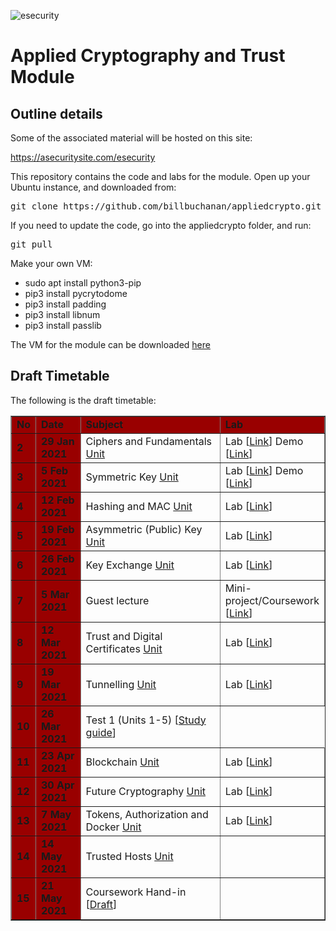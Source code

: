 ![esecurity](https://raw.githubusercontent.com/billbuchanan/appliedcrypto/main/z_associated/esecurity_graphics.png)

# Applied Cryptography and Trust Module 

## Outline details

Some of the associated material will be hosted on this site:

https://asecuritysite.com/esecurity

This repository contains the code and labs for the module. Open up your Ubuntu instance, and downloaded from:
<pre>
git clone https://github.com/billbuchanan/appliedcrypto.git
</pre>

If you need to update the code, go into the appliedcrypto folder, and run:

<pre>
git pull
</pre>

Make your own VM:
* sudo apt install python3-pip
* pip3 install pycrytodome
* pip3 install padding
* pip3 install libnum
* pip3 install passlib

The VM for the module can be downloaded [here](https://1drv.ms/u/s!AtLuQYeqHsJljfBbjVakRcSGIsQ3GA?e=DgvMbM)

## Draft Timetable
<p>The following is the draft timetable:</p>
<table width="100%" border="1" cellpadding="0" cellspacing="0">
  <tr>
    <td width="5%" bgcolor="#990000" class="table1"><strong>No</strong></td>
    <td width="15%" bgcolor="#990000" class="table1"><strong>Date</strong></td>
    <td width="50%" bgcolor="#990000" class="table1"><strong>Subject</strong></td>
    <td width="30%" bgcolor="#990000" class="table1"><strong>Lab</strong></td>
  </tr>
<tr>
    <td bgcolor="#990000" class="table1"><strong>2</strong></td>
    <td bgcolor="#990000" class="table1"><strong>29 Jan 2021 </strong></td>
    <td>Ciphers and Fundamentals <a href="https://github.com/billbuchanan/appliedcrypto/tree/master/unit01_cipher_fundamentals">Unit</a></td>
    <td>Lab [<a href="https://github.com/billbuchanan/appliedcrypto/blob/master/unit01_cipher_fundamentals/lab/new_lab01.pdf" target="_blank">Link</a>] Demo [<a href="https://www.youtube.com/watch?v=v6H7lHblKes" target="_blank">Link</a>]</td>
</tr>
<tr>
    <td bgcolor="#990000" class="table1"><strong>3</strong></td>
    <td bgcolor="#990000" class="table1"><strong>5 Feb 2021 </strong></td>
    <td>Symmetric Key <a href="https://github.com/billbuchanan/appliedcrypto/tree/master/unit02_symmetric">Unit</a></td>
    <td>Lab [<a href="https://github.com/billbuchanan/appliedcrypto/blob/master/unit02_symmetric/lab/new_lab02.pdf" target="_blank">Link</a>] Demo [<a href="https://www.youtube.com/watch?v=N3UADaXmOik" target="_blank">Link</a>]</td>
</tr>
    <tr>
    <td bgcolor="#990000" class="table1"><strong>4</strong></td>
    <td bgcolor="#990000" class="table1"><strong>12 Feb 2021 </strong></td>
    <td>Hashing and MAC <a href="https://github.com/billbuchanan/appliedcrypto/tree/master/unit03_hashing">Unit</a></td>
    <td>Lab [<a href="https://github.com/billbuchanan/appliedcrypto/blob/master/unit03_hashing/lab/new_lab03.pdf" target="_blank">Link</a>]</td>
</tr>
        <tr>
    <td bgcolor="#990000" class="table1"><strong>5</strong></td>
    <td bgcolor="#990000" class="table1"><strong>19 Feb 2021 </strong></td>
    <td>Asymmetric (Public) Key <a href="https://github.com/billbuchanan/appliedcrypto/tree/master/unit04_public_key">Unit</a></td>
    <td>Lab [<a href="https://asecuritysite.com/public/new_lab04.pdf" target="_blank">Link</a>]</td>
</tr>
            <tr>
    <td bgcolor="#990000" class="table1"><strong>6</strong></td>
    <td bgcolor="#990000" class="table1"><strong>26 Feb 2021 </strong></td>
    <td>Key Exchange <a href="https://github.com/billbuchanan/appliedcrypto/tree/master/unit05_key_exchange">Unit</a></td>
    <td>Lab [<a href="https://github.com/billbuchanan/appliedcrypto/tree/master/unit05_key_exchange/lab" target="_blank">Link</a>]</td>
</tr>
                <tr>
    <td bgcolor="#990000" class="table1"><strong>7</strong></td>
    <td bgcolor="#990000" class="table1"><strong>5 Mar 2021</strong></td>
    <td>Guest lecture</td>
    <td>Mini-project/Coursework [<a href="https://github.com/billbuchanan/appliedcrypto/tree/master/unit05a_mini_project" target="_blank">Link</a>]</td>
</tr>
                    <tr>
    <td bgcolor="#990000" class="table1"><strong>8</strong></td>
    <td bgcolor="#990000" class="table1"><strong>12 Mar 2021 </strong></td>
    <td>Trust and Digital Certificates <a href="https://github.com/billbuchanan/appliedcrypto/tree/master/unit06_trust_dig_cert">Unit</a></td>
    <td>Lab [<a href="https://github.com/billbuchanan/appliedcrypto/tree/master/unit06_trust_dig_cert/lab" target="_blank">Link</a>]</td>
</tr>
                        <tr>
    <td bgcolor="#990000" class="table1"><strong>9</strong></td>
    <td bgcolor="#990000" class="table1"><strong>19 Mar 2021</strong></td>
    <td>Tunnelling <a href="hhttps://github.com/billbuchanan/appliedcrypto/tree/master/unit07_tunnelling">Unit</a></td>
    <td>Lab [<a href="https://github.com/billbuchanan/appliedcrypto/tree/master/unit07_tunnelling/lab" target="_blank">Link</a>]</td>
</tr>
<tr>
    <td bgcolor="#990000" class="table1"><strong>10</strong></td>
    <td bgcolor="#990000" class="table1"><strong>26 Mar 2021</strong></td>
    <td>Test 1 (Units 1-5) [<a href="https://github.com/billbuchanan/appliedcrypto/tree/master/z_assessments/test01" target="_blank">Study guide</a>]</td>
</tr>
                            <tr>
    <td bgcolor="#990000" class="table1"><strong>11</strong></td>
    <td bgcolor="#990000" class="table1"><strong>23 Apr 2021 </strong></td>
    <td>Blockchain <a href="https://asecuritysite.com/esecurity/unit08">Unit</a></td>
    <td>Lab [<a href="https://asecuritysite.com/public/new_lab08_linux.pdf" target="_blank">Link</a>]</td>
</tr>
                                <tr>
    <td bgcolor="#990000" class="table1"><strong>12</strong></td>
    <td bgcolor="#990000" class="table1"><strong>30 Apr 2021 </strong></td>
    <td>Future Cryptography <a href="https://asecuritysite.com/esecurity/unit09">Unit</a></td>
    <td>Lab [<a href="https://asecuritysite.com/public/new_lab09.pdf" target="_blank">Link</a>]</td>
</tr>
                                <tr>
                                    <td bgcolor="#990000" class="table1"><strong>13</strong></td>
                                    <td bgcolor="#990000" class="table1"><strong>7 May 2021 </strong></td>
                                    <td>Tokens, Authorization and Docker <a href="https://asecuritysite.com/esecurity/unit10">Unit</a></td>
                                    <td>Lab [<a href="https://asecuritysite.com/public/unit10_tokens.pdf" target="_blank">Link</a>]</td>
                                </tr>
                                <tr>
                                    <td bgcolor="#990000" class="table1"><strong>14</strong></td>
                                    <td bgcolor="#990000" class="table1"><strong>14 May 2021 </strong></td>
                                    <td>Trusted Hosts <a href="https://asecuritysite.com//esecurity/unit11">Unit</a></td>
                                    <td></td>
                                </tr>
   <tr>
                                    <td bgcolor="#990000" class="table1"><strong>15</strong></td>
                                    <td bgcolor="#990000" class="table1"><strong>21 May 2021 </strong></td>
                                    <td>Coursework Hand-in [<a href="https://asecuritysite.com//esecurity/cw" target="_blank">Draft</a>]</td>
                                    <td></td>
                                </tr>


</table>



